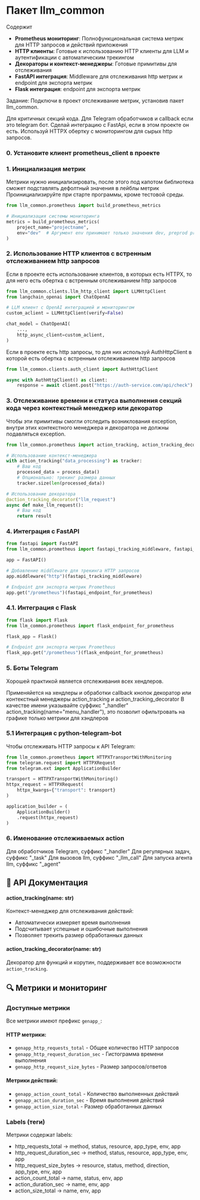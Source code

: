 # Пакет llm_common

Содержит
- **Prometheus мониторинг**: Полнофункциональная система метрик для HTTP запросов и действий приложения
- **HTTP клиенты**: Готовые к использованию HTTP клиенты для LLM и аутентификации с автоматическим трекингом
- **Декораторы и контекст-менеджеры**: Готовые примитивы для отслеживания
- **FastAPI интеграция**: Middleware для отслеживания http метрик и endpoint для экспорта метрик
- **Flask интеграция**: endpoint для экспорта метрик

Задание: Подключи в проект отслеживание метрик, установив пакет llm_common.

Для критичных секций кода.
Для Telegram обработчиков и callback если это telegram бот.
Сделай интеграцию с FastApi, если в этом проекте он есть.
Используй HTTPX обертку с мониторингом для сырых http запросов.

### 0. Установите клиент prometheus_client в проекте

### 1. Инициализация метрик

Метрики нужно инициализировать, после этого под капотом библиотека сможет подставлять дефолтный значения в лейблы метрик
Проинициализируйте при старте программы, кроме тестовой среды.

```python
from llm_common.prometheus import build_prometheus_metrics

# Инициализация системы мониторинга
metrics = build_prometheus_metrics(
    project_name="projectname",
    env="dev"  # Аргумент env принимает только значения dev, preprod prod !!!
)
```

### 2. Использование HTTP клиентов с встренным отслеживанием http запросов

Если в проекте есть использование клиентов, в которых есть HTTPX, то для него есть обертка с встренным отслеживанием http запросов

```python
from llm_common.clients.llm_http_client import LLMHttpClient
from langchain_openai import ChatOpenAI

# LLM клиент с OpenAI интеграцией и мониторингом
custom_aclient = LLMHttpClient(verify=False)

chat_model = ChatOpenAI(
    ...,
    http_async_client=custom_aclient,
)
```

Если в проекте есть http запросы, то для них используй AuthHttpClient в которой есть обертка с встренным отслеживанием http запросов

```python
from llm_common.clients.auth_client import AuthHttpClient

async with AuthHttpClient() as client:
    response = await client.post("https://auth-service.com/api/check")
```

### 3. Отслеживание времени и статуса выполнения секций кода через контекстный менеджер или декоратор

Чтобы эти примитивы смогли отследить возниклования exception, внутри этих контекстного менеджера и декоратора не должны
подавляться exception.

```python
from llm_common.prometheus import action_tracking, action_tracking_decorator

# Использование контекст-менеджера
with action_tracking("data_processing") as tracker:
    # Ваш код
    processed_data = process_data()
    # Опционально: трекинг размера данных
    tracker.size(len(processed_data))

# Использование декоратора
@action_tracking_decorator("llm_request")
async def make_llm_request():
    # Ваш код
    return result
```

### 4. Интеграция с FastAPI

```python
from fastapi import FastAPI
from llm_common.prometheus import fastapi_tracking_middleware, fastapi_endpoint_for_prometheus

app = FastAPI()

# Добавление middleware для трекинга HTTP запросов
app.middleware("http")(fastapi_tracking_middleware)

# Endpoint для экспорта метрик Prometheus
app.get("/prometheus")(fastapi_endpoint_for_prometheus)
```

### 4.1. Интеграция с Flask

```python
from flask import Flask
from llm_common.prometheus import flask_endpoint_for_prometheus

flask_app = Flask()

# Endpoint для экспорта метрик Prometheus
flask_app.get("/prometheus")(flask_endpoint_for_prometheus)
```

### 5. Боты Telegram

Хорошей практикой является отслеживания всех хендлеров.

Применяйется на хендлеры и обработки callback кнопок декоратор или контекстный менеджеры action_tracking и action_tracking_decorator
В качестве имени указывайте суффикс "_handler" action_tracking(name="menu_handler"), это позволит офильтровать на 
графике только метрики для хэндлеров

### 5.1 Интеграция c python-telegram-bot

Чтобы отслеживать HTTP запросы к API Telegram:

```python
from llm_common.prometheus import HTTPXTransportWithMonitoring
from telegram.request import HTTPXRequest
from telegram.ext import ApplicationBuilder

transport = HTTPXTransportWithMonitoring()
httpx_request = HTTPXRequest(
    httpx_kwargs={"transport": transport}
)

application_builder = (
    ApplicationBuilder()
    .request(httpx_request)
)
```

### 6. Именование отслеживаемых action

Для обработчиков Telegram, суффикс "_handler"
Для регулярных задач, суффикс "_task"
Для вызовов llm, суффикс "_llm_call"
Для запуска агента llm, суффикс "_agent"

## 📖 API Документация

#### action_tracking(name: str)
Контекст-менеджер для отслеживания действий:
- Автоматически измеряет время выполнения
- Подсчитывает успешные и ошибочные выполнения
- Позволяет трекить размер обработанных данных

#### action_tracking_decorator(name: str)
Декоратор для функций и корутин, поддерживает все возможности `action_tracking`.

## 🔍 Метрики и мониторинг

### Доступные метрики

Все метрики имеют префикс `genapp_`:

#### HTTP метрики:
- `genapp_http_requests_total` - Общее количество HTTP запросов
- `genapp_http_request_duration_sec` - Гистограмма времени выполнения
- `genapp_http_request_size_bytes` - Размер запросов/ответов

#### Метрики действий:
- `genapp_action_count_total` - Количество выполненных действий
- `genapp_action_duration_sec` - Время выполнения действий
- `genapp_action_size_total` - Размер обработанных данных

### Labels (теги)

Метрики содержат labels:
- http_requests_total → method, status, resource, app_type, env, app
- http_request_duration_sec → method, status, resource, app_type, env, app
- http_request_size_bytes → resource, status, method, direction, app_type, env, app
- action_count_total → name, status, env, app
- action_duration_sec → name, env, app
- action_size_total → name, env, app
